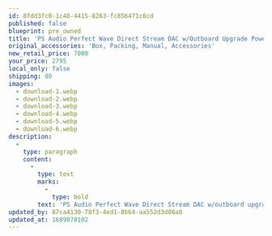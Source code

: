 ```yaml
---
id: 8fdd3fc0-1c48-4415-8263-fc856471c6cd
published: false
blueprint: pre_owned
title: 'PS Audio Perfect Wave Direct Stream DAC w/Outboard Upgrade Power Supply'
original_accessories: 'Box, Packing, Manual, Accessories'
new_retail_price: 7000
your_price: 2795
local_only: false
shipping: 80
images:
  - download-1.webp
  - download-2.webp
  - download-3.webp
  - download-4.webp
  - download-5.webp
  - download-6.webp
description:
  -
    type: paragraph
    content:
      -
        type: text
        marks:
          -
            type: bold
        text: 'PS Audio Perfect Wave Direct Stream DAC w/outboard upgrade power supply . Unit is in excellent condition with original box and packing and accessories. Unit sold as new for $7,000.00 w/power supply'
updated_by: 87ca4130-78f3-4ed1-8b64-aa552d3d08a8
updated_at: 1689870102
---
```

